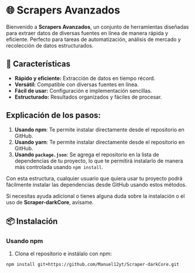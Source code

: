 # 🌐 Scrapers Avanzados

Bienvenido a **Scrapers Avanzados**, un conjunto de herramientas diseñadas para extraer datos de diversas fuentes en línea de manera rápida y eficiente. Perfecto para tareas de automatización, análisis de mercado y recolección de datos estructurados.

## 🚀 Características
- **Rápido y eficiente:** Extracción de datos en tiempo récord.
- **Versátil:** Compatible con diversas fuentes en línea.
- **Fácil de usar:** Configuración e implementación sencillas.
- **Estructurado:** Resultados organizados y fáciles de procesar.

## Explicación de los pasos:
1. **Usando npm**: Te permite instalar directamente desde el repositorio en GitHub.
1. **Usando yarn**: Te permite instalar directamente desde el repositorio en GitHub.
2. **Usando `package.json`**: Se agrega el repositorio en la lista de dependencias de tu proyecto, lo que te permitirá instalarlo de manera más controlada usando `npm install`.

Con esta estructura, cualquier usuario que quiera usar tu proyecto podrá fácilmente instalar las dependencias desde GitHub usando estos métodos.

Si necesitas ayuda adicional o tienes alguna duda sobre la instalación o el uso de **Scraper-darkCore**, avísame.

## 📦 Instalación
### Usando npm
1. Clona el repositorio e instálalo con npm:
```bash
npm install git+https://github.com/Manuel12yt/Scraper-darkCore.git
